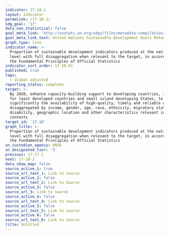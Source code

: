 ```yaml
---
indicator: 17.18.1
layout: indicator
permalink: /17-18-1/
sdg_goal: '17'
data_non_statistical: false
goal_meta_link: 'http://unstats.un.org/sdgs/files/metadata-compilation/Metadata-Goal-17.pdf'
goal_meta_link_text: United Nations Sustainable Development Goals Metadata (pdf 468kB)
graph_type: line
indicator_name: >-
  Proportion of sustainable development indicators produced at the national
  level with full disaggregation when relevant to the target, in accordance with
  the Fundamental Principles of Official Statistics
indicator_sort_order: 17-18-01
published: true
tags:
  - Global adjusted
reporting_status: complete
target: >-
  By 2020, enhance capacity-building support to developing countries, including
  for least developed countries and small island developing States, to increase
  significantly the availability of high-quality, timely and reliable data
  disaggregated by income, gender, age, race, ethnicity, migratory status,
  disability, geographic location and other characteristics relevant in national
  contexts
target_id: '17.18'
graph_title: >-
  Proportion of sustainable development indicators produced at the national
  level with full disaggregation when relevant to the target, in accordance with
  the Fundamental Principles of Official Statistics
un_custodian_agency: UNSD
un_designated_tier: '3'
previous: 17-17-1
next: 17-18-2
data_show_map: false
source_active_1: true
source_url_text_1: Link to source
source_active_2: false
source_url_text_2: Link to Source
source_active_3: false
source_url_3: Link to source
source_active_4: false
source_url_text_4: Link to source
source_active_5: false
source_url_text_5: Link to source
source_active_6: false
source_url_text_6: Link to source
title: Untitled
---
```

